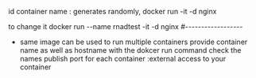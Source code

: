 id container name : generates randomly, 
docker run -it -d nginx

to change it 
docker run --name rnadtest -it -d nginx
#------------------
* same image can be used to run multiple containers 
provide container name as well as hostname with the dokcer run command
check the names 
publish port for each container :external access to your container
